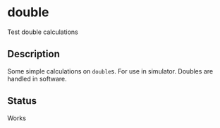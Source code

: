 # double

Test double calculations

## Description

Some simple calculations on `double`s.
For use in simulator. Doubles are handled in software.

## Status

Works
